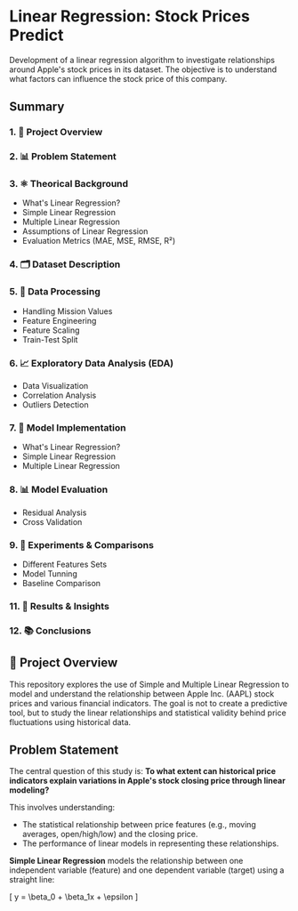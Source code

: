 # Linear Regression: Stock Prices Predict
Development of a linear regression algorithm to investigate relationships around Apple's stock prices in its dataset. The objective is to understand what factors can influence the stock price of this company.

## Summary
### 1. 📌 Project Overview
### 2. 📊 Problem Statement
### 3. ⚛️ Theorical Background
- What's Linear Regression?
- Simple Linear Regression
- Multiple Linear Regression
- Assumptions of Linear Regression
- Evaluation Metrics (MAE, MSE, RMSE, R²)
### 4. 🗂️ Dataset Description
### 5. 🧹 Data Processing
-  Handling Mission Values
- Feature Engineering
- Feature Scaling
- Train-Test Split
### 6. 📈 Exploratory Data Analysis (EDA)
- Data Visualization
- Correlation Analysis
- Outliers Detection
### 7.  🔧 Model Implementation
- What's Linear Regression?
-  Simple Linear Regression
-  Multiple Linear Regression
### 8.  📊 Model Evaluation
- Residual Analysis
- Cross Validation
### 9.  🧪 Experiments & Comparisons
- Different Features Sets
-  Model Tunning
- Baseline Comparison
### 11. 🚀 Results & Insights
### 12. 📚 Conclusions


## 📌 Project Overview
This repository explores the use of Simple and Multiple Linear Regression to model and understand the relationship between Apple Inc. (AAPL) stock prices and various financial indicators. The goal is not to create a predictive tool, but to study the linear relationships and statistical validity behind price fluctuations using historical data.

## Problem Statement
The central question of this study is: **To what extent can historical price indicators explain variations in Apple's stock closing price through linear modeling?**

This involves understanding:
- The statistical relationship between price features (e.g., moving averages, open/high/low) and the closing price.
- The performance of linear models in representing these relationships.

**Simple Linear Regression** models the relationship between one independent variable (feature) and one dependent variable (target) using a straight line:

\[ y = \beta_0 + \beta_1x + \epsilon \]
